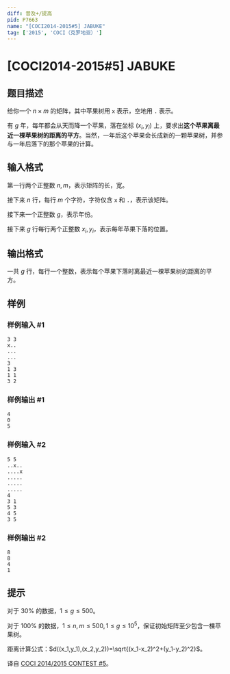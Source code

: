 ```yaml
---
diff: 普及+/提高
pid: P7663
name: "[COCI2014-2015#5] JABUKE"
tag: ['2015', 'COCI（克罗地亚）']
---
```

# [COCI2014-2015#5] JABUKE
## 题目描述

给你一个 $n \times m$ 的矩阵，其中苹果树用 `x` 表示，空地用 `.` 表示。

有 $g$ 年，每年都会从天而降一个苹果，落在坐标 $(x_i,y_i)$ 上，要求出**这个苹果离最近一棵苹果树的距离的平方**。当然，一年后这个苹果会长成新的一颗苹果树，并参与一年后落下的那个苹果的计算。
## 输入格式

第一行两个正整数 $n,m$，表示矩阵的长，宽。

接下来 $n$ 行，每行 $m$ 个字符，字符仅含 `x` 和 `.`，表示该矩阵。

接下来一个正整数 $g$，表示年份。

接下来 $g$ 行每行两个正整数 $x_i,y_i$，表示每年苹果下落的位置。
## 输出格式

一共 $g$ 行，每行一个整数，表示每个苹果下落时离最近一棵苹果树的距离的平方。
## 样例

### 样例输入 #1
```
3 3
x..
...
...
3
1 3
1 1
3 2
```
### 样例输出 #1
```
4
0
5
```
### 样例输入 #2
```
5 5
..x..
....x
.....
.....
.....
4
3 1
5 3
4 5
3 5
```
### 样例输出 #2
```
8
8
4
1
```
## 提示

对于 $30\%$ 的数据，$1 \leq g \leq 500$。

对于 $100\%$ 的数据，$1\leq n,m \leq 500,1 \leq g \leq 10^5$，保证初始矩阵至少包含一棵苹果树。

距离计算公式：$d((x_1,y_1),(x_2,y_2))=\sqrt{(x_1-x_2)^2+(y_1-y_2)^2}$。

译自 [COCI 2014/2015 CONTEST #5](https://hsin.hr/coci/archive/2014_2015/contest5_tasks.pdf)。
